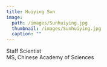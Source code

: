 ```yaml
---
title: Huiying Sun
image: 
  path: /images/Sunhuiying.jpg
  thumbnail: /images/Sunhuiying.jpg
  caption: ""
---
```

Staff Scientist  
MS, Chinese Academy of Sciences  
